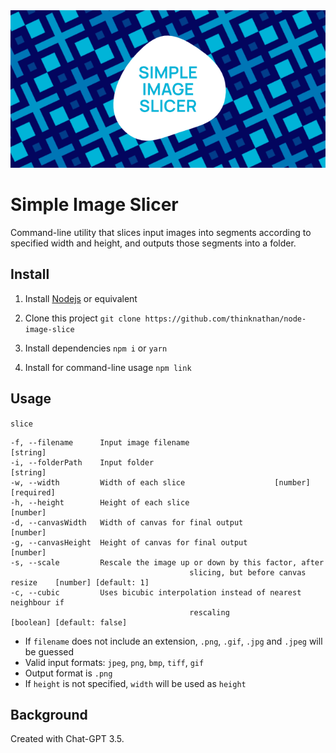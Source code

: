 <img src="_docs/simple-image-slicer.png" alt="Simple Image Slicer">

# Simple Image Slicer

Command-line utility that slices input images into segments according to specified width and height, and outputs those segments into a folder.

## Install

1. Install [Nodejs](https://nodejs.org/en) or equivalent

2. Clone this project
   `git clone https://github.com/thinknathan/node-image-slice`

3. Install dependencies
   `npm i`
   or
   `yarn`

4. Install for command-line usage
   `npm link`

## Usage

`slice`

```
-f, --filename      Input image filename                              [string]
-i, --folderPath    Input folder                                      [string]
-w, --width         Width of each slice                    [number] [required]
-h, --height        Height of each slice                              [number]
-d, --canvasWidth   Width of canvas for final output                  [number]
-g, --canvasHeight  Height of canvas for final output                 [number]
-s, --scale         Rescale the image up or down by this factor, after
										slicing, but before canvas resize    [number] [default: 1]
-c, --cubic         Uses bicubic interpolation instead of nearest neighbour if
										rescaling                       [boolean] [default: false]
```

- If `filename` does not include an extension, `.png`, `.gif`, `.jpg` and `.jpeg` will be guessed
- Valid input formats: `jpeg`, `png`, `bmp`, `tiff`, `gif`
- Output format is `.png`
- If `height` is not specified, `width` will be used as `height`

## Background

Created with Chat-GPT 3.5.
